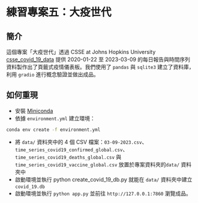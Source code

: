 # 練習專案五：大疫世代

## 簡介

這個專案「大疫世代」透過 CSSE at Johns Hopkins University [csse_covid_19_data](https://github.com/CSSEGISandData/COVID-19/tree/master/csse_covid_19_data) 提供 2020-01-22 至 2023-03-09 的每日報告與時間序列資料製作出了頁籤式疫情儀表板。我們使用了 `pandas` 與 `sqlite3` 建立了資料庫，利用 `gradio` 進行概念驗證並做出成品。

## 如何重現

- 安裝 [Miniconda](https://www.anaconda.com/docs/getting-started/miniconda/main)
- 依據 `environment.yml` 建立環境：

```bash
conda env create -f environment.yml
```

- 將 `data/` 資料夾中的 4 個 CSV 檔案：`03-09-2023.csv`、`time_series_covid19_confirmed_global.csv`、`time_series_covid19_deaths_global.csv` 與 `time_series_covid19_vaccine_global.csv` 放置於專案資料夾的`data/` 資料夾中
- 啟動環境並執行 python create_covid_19_db.py 就能在 `data/` 資料夾中建立 `covid_19.db`
- 啟動環境並執行 `python app.py` 並前往 `http://127.0.0.1:7860` 瀏覽成品。
